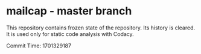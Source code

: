 # mailcap - master branch

This repository contains frozen state of the repository.
Its history is cleared. It is used only for static code
analysis with Codacy.

Commit Time: 1701329187